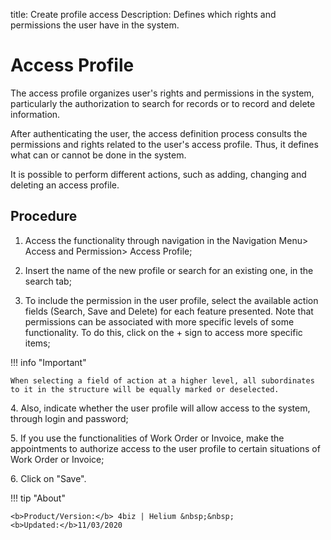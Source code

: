 title: Create profile access
Description: Defines which rights and permissions the user have in the system.

# Access Profile

The access profile organizes user's rights and permissions in the system, particularly the authorization to search for records or to record and delete information.

After authenticating the user, the access definition process consults the permissions and rights related to the user's access profile. Thus, it defines what can or cannot be done in the system.

It is possible to perform different actions, such as adding, changing and deleting an access profile.

## Procedure

1. Access the functionality through navigation in the Navigation Menu> Access and Permission> Access Profile;

2. Insert the name of the new profile or search for an existing one, in the search tab;

3. To include the permission in the user profile, select the available action fields (Search, Save and Delete) for each feature presented. Note that permissions can be associated with more specific levels of some functionality. To do this, click on the + sign to access more specific items;

!!! info "Important"
    
    When selecting a field of action at a higher level, all subordinates to it in the structure will be equally marked or deselected.

4\. Also, indicate whether the user profile will allow access to the system, through login and password;

5\. If you use the functionalities of Work Order or Invoice, make the appointments to authorize access to the user profile to certain situations of Work Order or Invoice;

6\. Click on "Save".



!!! tip "About"

    <b>Product/Version:</b> 4biz | Helium &nbsp;&nbsp;
    <b>Updated:</b>11/03/2020
